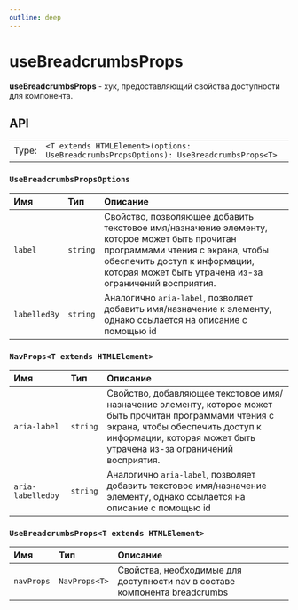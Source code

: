 ```yaml
---
outline: deep
---
```


# useBreadcrumbsProps

**useBreadcrumbsProps** - хук, предоставляющий свойства доступности для компонента.

## API

|       |                                                                                        |
| ----: |:---------------------------------------------------------------------------------------|
| Type: | `<T extends HTMLElement>(options: UseBreadcrumbsPropsOptions): UseBreadcrumbsProps<T>` |

### `UseBreadcrumbsPropsOptions`

| Имя               | Тип      | Описание    |
|:-------------------|:-----------|:-----------|
| `label`  | `string`   | Свойство, позволяющее добавить текстовое имя/назначение элементу, которое может быть прочитан программами чтения с экрана, чтобы обеспечить доступ к информации, которая может быть утрачена из-за ограничений восприятия.  | 
| `labelledBy`  | `string`   | Аналогично `aria-label`, позволяет добавить имя/назначение к элементу, однако ссылается на описание с помощью id  | 

### `NavProps<T extends HTMLElement>`

| Имя               | Тип      | Описание    |
|:-------------------|:-----------|:-----------|
| `aria-label`  | `string`   | Свойство, добавляющее текстовое имя/назначение элементу, которое может быть прочитан программами чтения с экрана, чтобы обеспечить доступ к информации, которая может быть утрачена из-за ограничений восприятия.  | 
| `aria-labelledby`  | `string`   | Аналогично `aria-label`, позволяет добавить текстовое имя/назначение элементу, однако ссылается на описание с помощью id  | 

### `UseBreadcrumbsProps<T extends HTMLElement>`

| Имя               | Тип      | Описание    |
|:-------------------|:-----------|:-----------|
| `navProps`  | `NavProps<T>`   | Свойства, необходимые для доступности nav в составе компонента breadcrumbs  |
